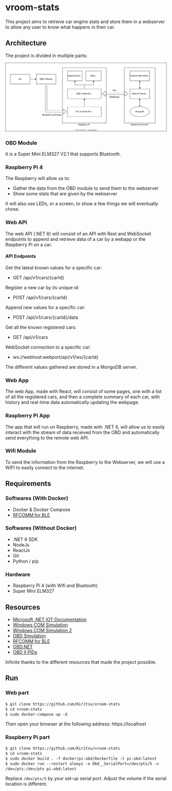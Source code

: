 # vroom-stats

This project aims to retrieve car engine stats and store them in a webserver to allow any user to know what happens in their car.

## Architecture

The project is divided in multiple parts: 

![Project Diagram](./docs/diagram.svg)

### OBD Module

It is a Super Mini ELM327 V2.1 that supports Bluetooth.

### Raspberry Pi 4

The Raspberry will allow us to:
 - Gather the data from the OBD module to send them to the webserver
 - Show some stats that are given by the webserver

It will also use LEDs, or a screen, to show a few things we will eventually chose.

### Web API

The web API (.NET 6) will consist of an API with Rest and WebSocket endpoints to append and retrieve data of a car by a webapp or the Raspberry Pi on a car.

#### API Endpoints

Get the latest known values for a specific car:
- GET /api/v1/cars/{carId} 

Register a new car by its unique id:
- POST /api/v1/cars/{carId}

Append new values for a specific car:
- POST /api/v1/cars/{carId}/data

Get all the known registered cars:
- GET /api/v1/cars

WebSocket connection to a specific car:
- ws://webhost:webport/api/v1/ws/{carId}

The different values gathered are stored in a MongoDB server.

### Web App

The web App, made with React, will consist of some pages, one with a list of all the registered cars, and then a complete summary of each car, with history and real-time data automatically updating the webpage.

### Raspberry Pi App

The app that will run on Raspberry, made with .NET 6, will allow us to easily interact with the stream of data received from the OBD and automatically send everything to the remote web API.

### Wifi Module

To send the information from the Raspberry to the Webserver, we will use a WIFI to easily connect to the internet.

## Requirements

### Softwares (With Docker)

- Docker & Docker Compose
- [RFCOMM for BLE](https://github.com/Jakeler/ble-serial)

### Softwares (Without Docker)

- .NET 6 SDK
- NodeJs
- ReactJs
- Git
- Python / pip

### Hardware

- Raspberry Pi 4 (with Wifi and Bluetooth)
- Super Mini ELM327

## Resources 

- [Microsoft .NET IOT Documentation](https://docs.microsoft.com/en-us/dotnet/iot/)
- [Windows COM Simulation](https://www.virtual-serial-port.org/)
- [Windows COM Simulation 2](https://freevirtualserialports.com/)
- [OBD Simulation](https://github.com/Ircama/ELM327-emulator)
- [RFCOMM for BLE](https://github.com/Jakeler/ble-serial)
- [OBD.NET](https://github.com/DarthAffe/OBD.NET)
- [OBD II PIDs](https://en.wikipedia.org/wiki/OBD-II_PIDs)

Infinite thanks to the different resources that made the project possible.

## Run

### Web part

```
$ git clone https://github.com/Kiritsu/vroom-stats
$ cd vroom-stats
$ sudo docker-compose up -d
```

Then open your browser at the following address: https://localhost

### Raspberry Pi part

```
$ git clone https://github.com/Kiritsu/vroom-stats
$ cd vroom-stats
$ sudo docker build . -f docker/pi-obd/Dockerfile -t pi-obd:latest
$ sudo docker run --restart always -e Obd__SerialPort=/dev/pts/5 -v /dev/pts:/dev/pts pi-obd:latest
```

Replace `/dev/pts/5` by your set-up serial port. Adjust the volume if the serial location is different.
